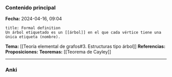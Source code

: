 ### Contenido principal

**Fecha:** 2024-04-16, 09:04

```ad-formal
title: Formal definition
Un árbol etiquetado es un [[árbol]] en el que cada vértice tiene una única etiqueta (nombre).
```

**Tema:** [[Teoría elemental de grafos#3. Estructuras tipo árbol]]
**Referencias:**
**Proposiciones:**
**Teoremas:** [[Teorema de Cayley]]

---
### Anki
